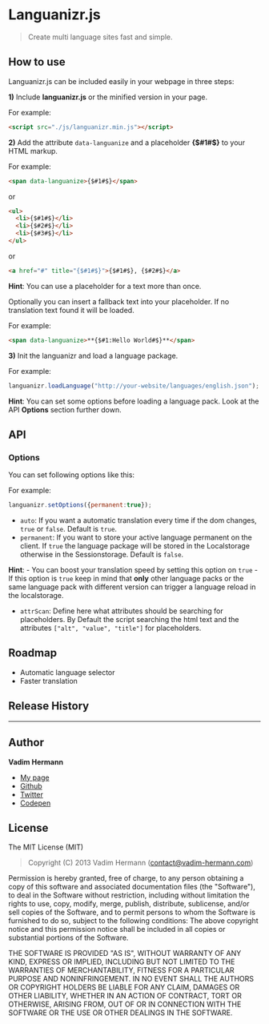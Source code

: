 # Languanizr.js

> Create multi language sites fast and simple.


## How to use
Languanizr.js can be included easily in your webpage in three steps:

**1)** Include **languanizr.js** or the minified version in your page.

For example: 
```html
<script src="./js/languanizr.min.js"></script>
````

**2)** Add the attribute `data-languanize` and a placeholder **{$#1#$}** to your HTML markup.

For example: 
```html
<span data-languanize>{$#1#$}</span>
````
or
```html
<ul>
  <li>{$#1#$}</li>
  <li>{$#2#$}</li>
  <li>{$#3#$}</li>
</ul>
````
or
```html
<a href="#" title="{$#1#$}">{$#1#$}, {$#2#$}</a>
````

**Hint**: You can use a placeholder for a text more than once.

Optionally you can insert a fallback text into your placeholder. If no translation text found it will be loaded.

For example: 
```html
<span data-languanize>**{$#1:Hello World#$}**</span>
````

**3)** Init the languanizr and load a language package.

For example: 
```javascript
languanizr.loadLanguage("http://your-website/languages/english.json");
````

**Hint**: You can set some options before loading a language pack. Look at the API **Options** section further down.



## API


### Options
You can set following options like this:

For example: 
```javascript
languanizr.setOptions({permanent:true});
````

- `auto`: If you want a automatic translation every time if the dom changes, `true` or `false`. Default is `true`.
- `permanent`: If you want to store your active language permanent on the client. 
               If `true` the language package will be stored in the Localstorage otherwise in the Sessionstorage. Default is `false`.

**Hint**: - You can boost your translation speed by setting this option on `true`
          - If this option is `true` keep in mind that **only** other language packs 
            or the same language pack with different version can trigger a 
            language reload in the localstorage.

- `attrScan`: Define here what attributes should be searching for placeholders. 
              By Default the script searching the html text and the attributes `["alt", "value", "title"]` for placeholders.


## Roadmap
- Automatic language selector
- Faster translation

## Release History
---

## Author
**Vadim Hermann**

- [My page](http://www.vadim-hermann.com)
- [Github](https://github.com/Vaddo)
- [Twitter](https://twitter.com/vadimhermann)
- [Codepen](http://codepen.io/Vaddo)


## License
The MIT License (MIT)

> Copyright (C) 2013 Vadim Hermann (contact@vadim-hermann.com)

Permission is hereby granted, free of charge, to any person obtaining a copy of this software and associated 
documentation files (the "Software"), to deal in the Software without restriction, including without limitation 
the rights to use, copy, modify, merge, publish, distribute, sublicense, and/or sell copies of the Software, 
and to permit persons to whom the Software is furnished to do so, subject to the following conditions:
The above copyright notice and this permission notice shall be included in all copies or substantial portions 
of the Software.

THE SOFTWARE IS PROVIDED "AS IS", WITHOUT WARRANTY OF ANY KIND, EXPRESS OR IMPLIED, INCLUDING BUT NOT LIMITED 
TO THE WARRANTIES OF MERCHANTABILITY, FITNESS FOR A PARTICULAR PURPOSE AND NONINFRINGEMENT. IN NO EVENT SHALL 
THE AUTHORS OR COPYRIGHT HOLDERS BE LIABLE FOR ANY CLAIM, DAMAGES OR OTHER LIABILITY, WHETHER IN AN ACTION OF 
CONTRACT, TORT OR OTHERWISE, ARISING FROM, OUT OF OR IN CONNECTION WITH THE SOFTWARE OR THE USE OR OTHER DEALINGS 
IN THE SOFTWARE.